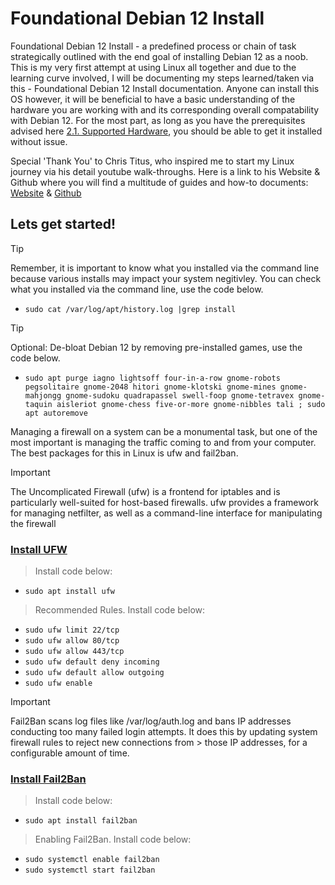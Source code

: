 # Foundational Debian 12 Install

Foundational Debian 12 Install - a predefined process or chain of task strategically outlined with the end goal of installing Debian 12 as a noob. This is my very first attempt at using Linux all together and due to the learning curve involved, I will be documenting my steps learned/taken via this - Foundational Debian 12 Install documentation. Anyone can install this OS however, it will be beneficial to have a basic understanding of the hardware you are working with and its corresponding overall compatability with Debian 12. For the most part, as long as you have the prerequisites advised here [2.1. Supported Hardware](https://www.debian.org/releases/bookworm/amd64/ch02s01.en.html), you should be able to get it installed without issue.   

Special 'Thank You' to Chris Titus, who inspired me to start my Linux journey via his detail youtube walk-throughs. Here is a link to his Website & Github where you will find a multitude of guides and how-to documents: [Website](https://christitus.com/) & [Github](https://github.com/ChrisTitusTech)



## Lets get started!

> [!TIP]
> Remember, it is important to know what you installed via the command line because various installs may impact your system negitivley. You can check what you installed via the command line, use the code below.


- `sudo cat /var/log/apt/history.log |grep install`


> [!TIP]
> Optional: De-bloat Debian 12 by removing pre-installed games, use the code below. 
- `sudo apt purge iagno lightsoff four-in-a-row gnome-robots pegsolitaire gnome-2048 hitori gnome-klotski gnome-mines gnome-mahjongg gnome-sudoku quadrapassel swell-foop gnome-tetravex gnome-taquin aisleriot gnome-chess five-or-more gnome-nibbles tali ; sudo apt autoremove`


Managing a firewall on a system can be a monumental task, but one of the most important is managing the traffic coming to and from your computer. The best packages for this in Linux is ufw and fail2ban.


> [!IMPORTANT]
> The Uncomplicated Firewall (ufw) is a frontend for iptables and is particularly well-suited for host-based firewalls. ufw provides a framework for managing netfilter, as well as a command-line
> interface for manipulating the firewall
### [Install UFW](https://christitus.com/linux-security-mistakes/#google_vignette)

> Install code below:
- `sudo apt install ufw`


> Recommended Rules. Install code below:
- `sudo ufw limit 22/tcp`
- `sudo ufw allow 80/tcp`
- `sudo ufw allow 443/tcp`
- `sudo ufw default deny incoming`
- `sudo ufw default allow outgoing`
- `sudo ufw enable`


> [!IMPORTANT]
> Fail2Ban scans log files like /var/log/auth.log and bans IP addresses conducting too many failed login attempts. It does this by updating system firewall rules to reject new connections from > those IP addresses, for a configurable amount of time. 
### [Install Fail2Ban](https://christitus.com/linux-security-mistakes/#google_vignette)

> Install code below:
- `sudo apt install fail2ban`


> Enabling Fail2Ban. Install code below:
- `sudo systemctl enable fail2ban`
- `sudo systemctl start fail2ban`
